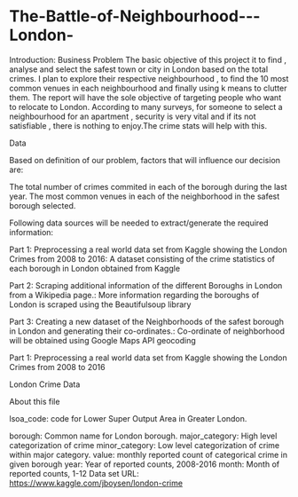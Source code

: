 # The-Battle-of-Neighbourhood---London-

Introduction: Business Problem 
The basic objective of this project it to find , analyse and select the safest town or city in London based on the total crimes. I plan to explore their respective neighbourhood ,  to find the 10 most common venues in each neighbourhood and finally using k means to clutter them.
The report will have the sole objective of targeting people who want to relocate to London.
According to many surveys, for someone to select a neighbourhood for an apartment , security is very vital and if its not satisfiable , there is nothing to enjoy.The crime stats will help with this.

Data 

Based on definition of our problem, factors that will influence our decision are:

The total number of crimes commited in each of the borough during the last year.
The most common venues in each of the neighborhood in the safest borough selected.

Following data sources will be needed to extract/generate the required information:

Part 1: Preprocessing a real world data set from Kaggle showing the London Crimes from 2008 to 2016: A dataset consisting of the crime statistics of each borough in London obtained from Kaggle

Part 2: Scraping additional information of the different Boroughs in London from a Wikipedia page.: More information regarding the boroughs of London is scraped using the Beautifulsoup library

Part 3: Creating a new dataset of the Neighborhoods of the safest borough in London and generating their co-ordinates.: Co-ordinate of neighborhood will be obtained using Google Maps API geocoding

Part 1: Preprocessing a real world data set from Kaggle showing the London Crimes from 2008 to 2016

London Crime Data

About this file

lsoa_code: code for Lower Super Output Area in Greater London.

borough: Common name for London borough.
major_category: High level categorization of crime
minor_category: Low level categorization of crime within major category.
value: monthly reported count of categorical crime in given borough
year: Year of reported counts, 2008-2016
month: Month of reported counts, 1-12
Data set URL: https://www.kaggle.com/jboysen/london-crime
